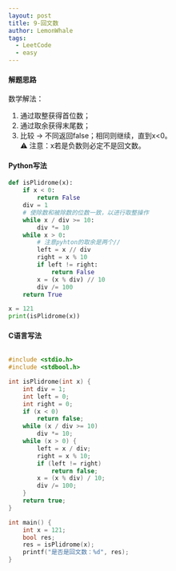 ```yaml
---
layout: post
title: 9-回文数
author: LemonWhale
tags:
  - LeetCode
  - easy
---
```



#### 解题思路
数学解法：    
1. 通过取整获得首位数；
2. 通过取余获得末尾数；
3. 比较 -> 不同返回false；相同则继续，直到x<0。    
⚠ 注意：x若是负数则必定不是回文数。

#### Python写法

```Python
def isPlidrome(x):
    if x < 0:
        return False
    div = 1
    # 使除数和被除数的位数一致，以进行取整操作
    while x / div >= 10:
        div *= 10
    while x > 0:
        # 注意pyhton的取余是两个//
        left = x // div
        right = x % 10
        if left != right:
            return False
        x = (x % div) // 10
        div /= 100
    return True

x = 121
print(isPlidrome(x))
```

#### C语言写法

```C

#include <stdio.h>
#include <stdbool.h>

int isPlidrome(int x) {
    int div = 1;
    int left = 0;
    int right = 0;
    if (x < 0)
        return false;
    while (x / div >= 10)
        div *= 10;
    while (x > 0) {
        left = x / div;
        right = x % 10;
        if (left != right)
            return false;
        x = (x % div) / 10;
        div /= 100;
    }
    return true;
}

int main() {
    int x = 121;
    bool res;
    res = isPlidrome(x);
    printf("是否是回文数：%d", res);
}
```
